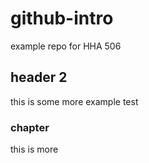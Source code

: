# github-intro
example repo for HHA 506

## header 2
this is some more example test


### chapter
this is more
